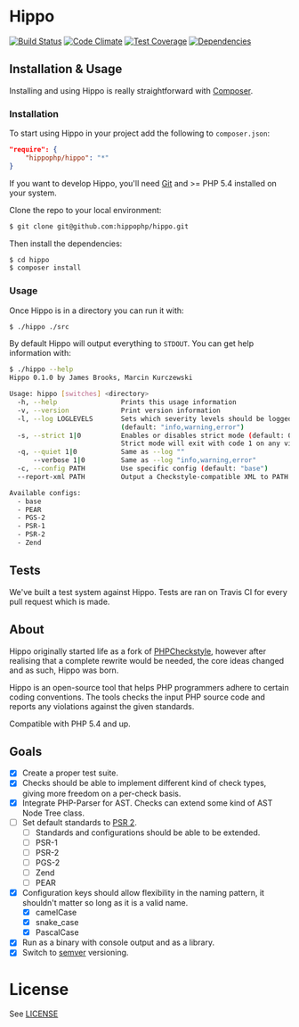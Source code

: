 # Hippo

[![Build Status](http://img.shields.io/travis/HippoPHP/Hippo.svg?style=flat-square)](https://travis-ci.org/HippoPHP/Hippo)
[![Code Climate](http://img.shields.io/codeclimate/github/HippoPHP/Hippo.svg?style=flat-square)](https://codeclimate.com/github/HippoPHP/Hippo)
[![Test Coverage](http://img.shields.io/codeclimate/coverage/github/HippoPHP/Hippo.svg?style=flat-square)](https://codeclimate.com/github/HippoPHP/Hippo)
[![Dependencies](http://www.versioneye.com/user/projects/545de609eb8df2d3b4000051/badge.svg?style=flat-square)](http://www.versioneye.com/user/projects/545de609eb8df2d3b4000051)

## Installation & Usage

Installing and using Hippo is really straightforward with [Composer](https://getcomposer.org).

### Installation

To start using Hippo in your project add the following to `composer.json`:

```json
"require": {
    "hippophp/hippo": "*"
}
```

If you want to develop Hippo, you'll need [Git](http://git-scm.org) and >= PHP 5.4 installed on your system.

Clone the repo to your local environment:

```bash
$ git clone git@github.com:hippophp/hippo.git
```

Then install the dependencies:

```bash
$ cd hippo
$ composer install
```

### Usage

Once Hippo is in a directory you can run it with:

```bash
$ ./hippo ./src
```

By default Hippo will output everything to `STDOUT`. You can get help information with:

```bash
$ ./hippo --help
Hippo 0.1.0 by James Brooks, Marcin Kurczewski

Usage: hippo [switches] <directory>
  -h, --help                Prints this usage information
  -v, --version             Print version information
  -l, --log LOGLEVELS       Sets which severity levels should be logged
                            (default: "info,warning,error")
  -s, --strict 1|0          Enables or disables strict mode (default: 0)
                            Strict mode will exit with code 1 on any violation.
  -q, --quiet 1|0           Same as --log ""
      --verbose 1|0         Same as --log "info,warning,error"
  -c, --config PATH         Use specific config (default: "base")
  --report-xml PATH         Output a Checkstyle-compatible XML to PATH

Available configs:
  - base
  - PEAR
  - PGS-2
  - PSR-1
  - PSR-2
  - Zend
```

## Tests

We've built a test system against Hippo. Tests are ran on Travis CI for every pull request which is made.

## About

Hippo originally started life as a fork of [PHPCheckstyle](https://github.com/phpcheckstyle/phpcheckstyle), however after realising that a complete rewrite would be needed, the core ideas changed and as such, Hippo was born.

Hippo is an open-source tool that helps PHP programmers adhere to certain coding conventions. The tools checks the input PHP source code and reports any violations against the given standards.

Compatible with PHP 5.4 and up.

## Goals

- [x] Create a proper test suite.
- [x] Checks should be able to implement different kind of check types, giving more freedom on a per-check basis.
- [x] Integrate PHP-Parser for AST. Checks can extend some kind of AST Node Tree class.
- [ ] Set default standards to [PSR 2](http://www.php-fig.org/psr/psr-2/).
    - [ ] Standards and configurations should be able to be extended.
    - [ ] PSR-1
    - [ ] PSR-2
    - [ ] PGS-2
    - [ ] Zend
    - [ ] PEAR
- [x] Configuration keys should allow flexibility in the naming pattern, it shouldn't matter so long as it is a valid name.
    - [x] camelCase
    - [x] snake_case
    - [x] PascalCase
- [X] Run as a binary with console output and as a library.
- [x] Switch to [semver](http://semver.org) versioning.

# License
See [LICENSE](/LICENSE.txt)

